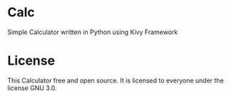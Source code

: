 # Calc
Simple Calculator written in Python using Kivy Framework
# License
This Calculator free and open source. It is licensed to everyone under the license GNU 3.0.
